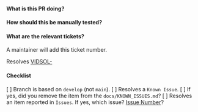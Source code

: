 #### What is this PR doing?


#### How should this be manually tested?


#### What are the relevant tickets?
A maintainer will add this ticket number.

Resolves [VIDSOL-](https://jira.vonage.com/browse/VIDSOL-)

#### Checklist
[ ] Branch is based on `develop` (not `main`).
[ ] Resolves a `Known Issue`.
[ ] If yes, did you remove the item from the `docs/KNOWN_ISSUES.md`? 
[ ] Resolves an item reported in `Issues`.
If yes, which issue? [Issue Number](https://github.com/Vonage/vonage-video-react-app/issues/)?
